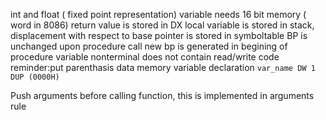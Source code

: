 int and float ( fixed point representation) variable needs 16 bit memory ( word in 8086)
return value is stored in DX
local variable is stored in stack,
	 displacement with respect to base pointer is stored in symboltable
BP is unchanged upon procedure call
new bp is generated in begining of procedure
variable nonterminal does not contain read/write code
reminder:put parenthasis data memory variable declaration `var_name DW 1 DUP (0000H)`

Push arguments before calling function, this is implemented in arguments rule